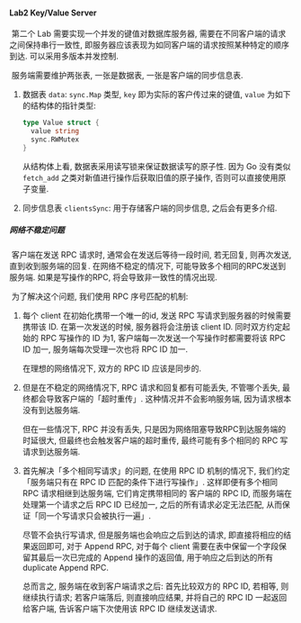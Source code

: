 #### Lab2 Key/Value Server

​	第二个 Lab 需要实现一个并发的键值对数据库服务器, 需要在不同客户端的请求之间保持串行一致性, 即服务器应该表现为如同客户端的请求按照某种特定的顺序到达. 可以采用多版本并发控制.

​	服务端需要维护两张表, 一张是数据表, 一张是客户端的同步信息表.

1. 数据表 `data`: `sync.Map` 类型, `key` 即为实际的客户传过来的键值, `value` 为如下的结构体的指针类型:

   ```go
   type Value struct {
     value string
     sync.RWMutex
   }
   ```

   从结构体上看, 数据表采用读写锁来保证数据读写的原子性. 因为 Go 没有类似 `fetch_add` 之类对新值进行操作后获取旧值的原子操作, 否则可以直接使用原子变量.

2. 同步信息表 `clientsSync`: 用于存储客户端的同步信息, 之后会有更多介绍.

##### 网络不稳定问题

​	客户端在发送 RPC 请求时, 通常会在发送后等待一段时间, 若无回复, 则再次发送, 直到收到服务端的回复. 在网络不稳定的情况下, 可能导致多个相同的RPC发送到服务端. 如果是写操作的RPC, 将会导致非一致性的情况出现. 

​	为了解决这个问题, 我们使用 RPC 序号匹配的机制:

1. 每个 client 在初始化携带一个唯一的id, 发送 RPC 写请求到服务器的时候需要携带该 ID. 在第一次发送的时候, 服务器将会注册该 client ID. 同时双方约定起始的 RPC 写操作的 ID 为1, 客户端每一次发送一个写操作时都需要将该 RPC ID 加一, 服务端每次受理一次也将 RPC ID 加一. 

   在理想的网络情况下, 双方的 RPC ID 应该是同步的. 

2. 但是在不稳定的网络情况下, RPC 请求和回复都有可能丢失, 不管哪个丢失, 最终都会导致客户端的「超时重传」. 这种情况并不会影响服务端, 因为请求根本没有到达服务端.

   但在一些情况下, RPC 并没有丢失, 只是因为网络阻塞导致RPC到达服务端的时延很大, 但最终也会触发客户端的超时重传, 最终可能有多个相同的 RPC 写请求到达服务端.

3. 首先解决「多个相同写请求」的问题, 在使用 RPC ID 机制的情况下, 我们约定「服务端只有在 RPC ID 匹配的条件下进行写操作」. 这样即便有多个相同 RPC 请求相继到达服务端, 它们肯定携带相同的 客户端的 RPC ID, 而服务端在处理第一个请求之后 RPC ID 已经加一, 之后的所有请求必定无法匹配, 从而保证「同一个写请求只会被执行一遍」.

   尽管不会执行写请求, 但是服务端也会响应之后到达的请求, 即直接将相应的结果返回即可, 对于 Append RPC, 对于每个 client 需要在表中保留一个字段保留其最后一次已完成的 Append 操作的返回值, 用于响应之后到达的所有 duplicate Append RPC.

   总而言之, 服务端在收到客户端请求之后: 首先比较双方的 RPC ID, 若相等, 则继续执行请求; 若客户端落后, 则直接响应结果, 并将自己的 RPC ID 一起返回给客户端, 告诉客户端下次使用该 RPC ID 继续发送请求.
